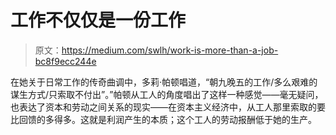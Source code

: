 # 工作不仅仅是一份工作

> 原文：<https://medium.com/swlh/work-is-more-than-a-job-bc8f9ecc244e>

在她关于日常工作的传奇曲调中，多莉·帕顿唱道，“朝九晚五的工作/多么艰难的谋生方式/只索取不付出”。”帕顿从工人的角度唱出了这样一种感觉——毫无疑问，也表达了资本和劳动之间关系的现实——在资本主义经济中，从工人那里索取的要比回馈的多得多。这就是利润产生的本质；这个工人的劳动报酬低于她的生产。